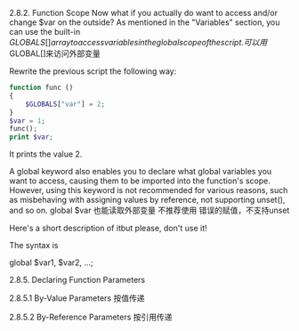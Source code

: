2.8.2. Function Scope
Now what if you actually do want to access and/or change $var on the outside?
As mentioned in the "Variables" section, you can use the built-in $GLOBALS[] array to access variables in the global scope of the script.
可以用$GLOBAL[]来访问外部变量

Rewrite the previous script the following way:
```php
function func ()
{
    $GLOBALS["var"] = 2;
}
$var = 1;
func();
print $var;

```
It prints the value 2.

A global keyword also enables you to declare what global variables you want to access, 
causing them to be imported into the function's scope. However, 
using this keyword is not recommended for various reasons, 
such as misbehaving with assigning values by reference, not supporting unset(), and so on.
global $var 也能读取外部变量 不推荐使用 错误的赋值，不支持unset 

Here's a short description of itbut please, don't use it!

The syntax is

global $var1, $var2, ...;

2.8.5. Declaring Function Parameters

2.8.5.1 By-Value Parameters
按值传递

2.8.5.2 By-Reference Parameters
按引用传递








